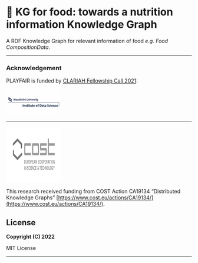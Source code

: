 # 🥗 KG for food: towards a nutrition information Knowledge Graph
A RDF Knowledge Graph for relevant information of food _e.g. Food CompositionData_.


---
### Acknowledgement
PLAYFAIR is funded by [CLARIAH Fellowship Call 2021](https://www.clariah.nl/news/clariah-fellowship-call-2021):

<a href="https://www.maastrichtuniversity.nl/research/institute-data-science"><img src="images/Logo_IDS.jpg" width="150px" height="70px" alt="Institute of Data Science" /></a>

---


<a href="https://www.cost.eu/actions/CA19134/"><img src="images/logo-cost.jpg" width="150px" height="150px" alt="Cost Action Logo" /></a>

This research received funding from COST Action CA19134 “Distributed Knowledge Graphs” [https://www.cost.eu/actions/CA19134/](https://www.cost.eu/actions/CA19134/).
## License

**Copyright (C) 2022**

MIT License 

---

